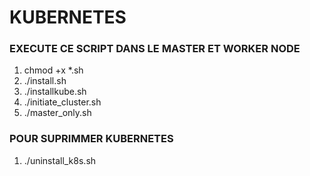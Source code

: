 # KUBERNETES

### EXECUTE CE SCRIPT DANS LE MASTER ET WORKER NODE
1. chmod +x *.sh
2. ./install.sh
3. ./installkube.sh
4. ./initiate_cluster.sh
5. ./master_only.sh
### POUR SUPRIMMER KUBERNETES
1. ./uninstall_k8s.sh
